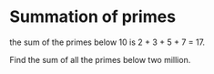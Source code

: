 # Summation of primes

the sum of the primes below 10 is 2 + 3 + 5 + 7 = 17.

Find the sum of all the primes below two million.
